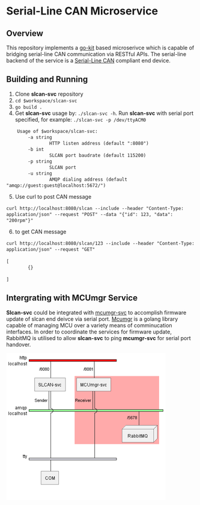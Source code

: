 # Serial-Line CAN Microservice


## Overview


This repository implements a [go-kit](https://github.com/go-kit/kit) based microserivce which is capable of bridging serial-line CAN communication via RESTful APIs. The serial-line backend of the service is a [Serial-Line CAN](https://github.com/torvalds/linux/blob/master/drivers/net/can/slcan/slcan-core.c) compliant end device.


## Building and Running


1. Clone **slcan-svc** repository
2. ``cd $workspace/slcan-svc``
3. ``go build .``
4. Get **slcan-svc** usage by: ``./slcan-svc -h``. Run **slcan-svc** with serial port specified, for example: ``./slcan-svc -p /dev/ttyACM0``


```
    Usage of $workspace/slcan-svc:
        -a string
                HTTP listen address (default ":8080")
        -b int
                SLCAN port baudrate (default 115200)
        -p string
                SLCAN port
        -u string
                AMQP dialing address (default "amqp://guest:guest@localhost:5672/")
```

5. Use curl to post CAN message

```
curl http://localhost:8080/slcan --include --header "Content-Type: application/json" --request "POST" --data "{"id": 123, "data": "200rpm"}"
```

6. to get CAN message

```
curl http://localhost:8080/slcan/123 --include --header "Content-Type: application/json" --request "GET"

[
        {}

]
```
## Intergrating with MCUmgr Service


**Slcan-svc** could be integrated with [mcumgr-svc](https://github.com/jonathanyhliang/mcumgr-svc) to accomplish firmware update of slcan end deivce via serial port. [Mcumgr](https://github.com/apache/mynewt-mcumgr) is a golang library capable of managing MCU over a variety means of comminucation interfaces. In order to coordinate the services for firmware update, RabbitMQ is utilised to allow **slcan-svc** to ping **mcumgr-svc** for serial port handover.

![slcan-group](/plantuml/diag/slcan-group/slcan-group.png)

